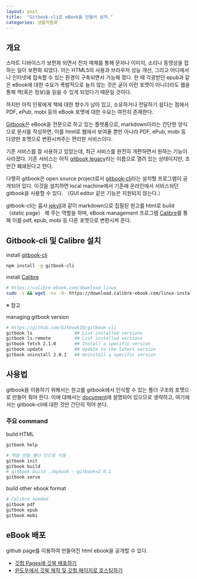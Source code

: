 ```yaml
---
layout: post
title:  "Gitbook-cli로 eBook을 만들어 보자."
categories: 생활자동화
---
```


## 개요

스마트 디바이스가 보편화 되면서 전자 매체를 통해 문자나 이미지, 소리나 동영상을 접하는 일이 보편화 되었다. 이는 HTML5의 사용과 브라우저 성능 개선, 그리고 어디에서나 인터넷에 접속할 수 있는 환경이 구축되면서 가능해 졌다. 한 때 각광받던 epub과 같은 eBook에 대한 수요가 폭발적으로 늘지 않는 것은 굳이 이런 포멧이 아니더라도 웹을 통해 책(혹은 정보)을 읽을 수 있게 되었다기 때문일 것이다.

하지만 아직 인류에게 책에 대한 향수가 남아 있고, 소유하거나 전달하기 쉽다는 점에서 PDF, ePub, mobi 등의 eBook 포멧에 대한 수요는 여전히 존재한다.

[Gitbook](https://www.gitbook.com/)은 eBook을 전문으로 하고 있는 플렛폼으로, markdown이라는 간단한 양식으로 문서를 작성하면, 이를 html로 웹에서 보여줄 뿐만 아니라 PDF, ePub, mobi 등 다양한 포멧으로 변환시켜주는 편리한 서비스이다.

기존 서비스를 잘 사용하고 있었는데, 최근 서비스를 완전히 개편하면서 원하는 기능이 사라졌다. 기존 서비스는 아직 [gitbook legacy](https://legacy.gitbook.com/)라는 이름으로 열려 있는 상태이지만, 조만간 폐쇄된다고 한다.

다행히 gitbook은 open source project로서 [gitbook-cli](https://github.com/GitbookIO/gitbook-cli)라는 설치형 프로그램이 공개되어 있다. 이것을 설치하면 local machine에서 기존에 온라인에서 서비스되던 gitbook을 사용할 수 있다. （GUI editor 같은 기능은 지원되지 않는다.）

gitbook-cli는 흡사 [jekyll](https://jekyllrb.com/)과 같이 markdown으로 집필된 원고를 html로 build（static page） 해 주는 역할을 하며, eBook management 프로그램 [Calibre](https://calibre-ebook.com/)를 통해 이를 pdf, epub, mobi 등 다른 포멧으로 변환시켜 준다.


## Gitbook-cli 및 Calibre 설치

install [gitbook-cli](https://github.com/GitbookIO/gitbook-cli)

```bash
npm install -g gitbook-cli
```

install [Calibre](https://calibre-ebook.com/)

```bash
# https://calibre-ebook.com/download_linux
sudo -v && wget -nv -O- https://download.calibre-ebook.com/linux-installer.sh | sudo sh /dev/stdin
```

※ 참고

managing gitbook version

```bash
# https://github.com/GitbookIO/gitbook-cli
gitbook ls                ## List installed versions
gitbook ls-remote         ## List installed versions
gitbook fetch 2.1.0       ## Install a specific version
gitbook update            ## Update to the latest version
gitbook uninstall 2.0.1   ## Uninstall a specific version
```


## 사용법

gitbook을 이용하기 위해서는 원고를 gitbook에서 인식할 수 있는 폴더 구조와 포멧으로 만들어 줘야 한다. 이에 대해서는 [document](https://toolchain.gitbook.com/)에 설명되어 있으므로 생략하고, 여기에서는 gitbook-cli에 대한 것만 간단히 적어 본다.

### 주요 command

build HTML

```bash
gitbook help
```

```bash
# 책을 만들 폴더 안으로 이동
gitbook init
gitbook build
# gitbook build ./mybook --gitbook=2.0.1
gitbook serve
```

build other ebook format

```bash
# Calibre needed
gitbook pdf
gitbook epub
gitbook mobi
```

## eBook 배포

github page를 이용하여 만들어진 html ebook을 공개할 수 있다.

* [깃헙 Pages에 깃북 배포하기](https://beomi.github.io/2017/11/20/Deploy-Gitbook-to-Github-Pages/)
* [윈도우에서 깃북 제작 및 깃헙 페이지로 호스팅하기](https://blog.psangwoo.com/coding/2018/01/31/gitbook-on-windows.html)
